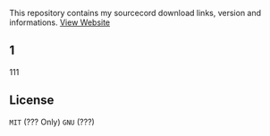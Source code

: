 This repository contains my sourcecord download links, version and informations. [View Website](https://goldbigdragon.github.io)

## 1

111

## License

`MIT` (??? Only) `GNU` (???)
